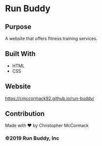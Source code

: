 # Run Buddy

## Purpose
A website that offers fitness training services.

## Built With 
* HTML
* CSS

## Website
https://cmccormack92.github.io/run-buddy/

## Contribution
Made with ❤️ by Christopher McCormack

### ©️2019 Run Buddy, Inc
